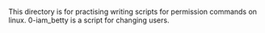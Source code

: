 This directory is for practising writing scripts for permission commands on linux.
0-iam_betty is a script for changing users.
